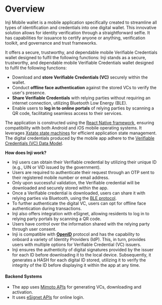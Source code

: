 # Overview

Inji Mobile wallet is a mobile application specifically created to streamline all types of identification and credentials into one digital wallet. This innovative solution allows for identity verification through a straightforward selfie. It has capabilities for issuance to certify anyone or anything, verification toolkit, and governance and trust frameworks.

It offers a secure, trustworthy, and dependable mobile Verifiable Credentials wallet designed to fulfil the following functions:
Inji stands as a secure, trustworthy, and dependable mobile Verifiable Credentials wallet designed to fulfil the following functions:

* Download and **store Verifiable Credentials (VC)** securely within the wallet.
* Conduct **offline face authentication** against the stored VCs to verify the user's presence.
* **Share Verifiable Credentials** with relying parties without requiring an internet connection, utilizing Bluetooth Low Energy (BLE).
* Enable users to **log in to online portals** of relying parties by scanning a QR code, facilitating seamless access to their services.

The application is constructed using the [React Native framework](https://reactnative.dev/), ensuring compatibility with both Android and iOS mobile operating systems. It leverages [Xstate state machines](https://xstate.js.org/docs/) for efficient application state management. The digital credentials produced by the mobile app adhere to the [Verifiable Credentials (VC) Data Model](https://www.w3.org/TR/vc-data-model/).

**How does Inji work?**

* Inji users can obtain their Verifiable credential by utilizing their unique ID (e.g., UIN or VID issued by the government).
* Users are required to authenticate their request through an OTP sent to their registered mobile number or email address.
* Only upon successful validation, the Verifiable credential will be downloaded and securely stored within the app.
* Once a Verifiable credential is downloaded, users can share it with relying parties via Bluetooth, using the [BLE protocol](https://tlodderstedt.github.io/openid-for-verifiable-presentations-offline-1\_0-00.html).
* To further authenticate the digital VC, users can opt for offline face authentication during transactions.
* Inji also offers integration with eSignet, allowing residents to log in to relying party portals by scanning a QR code.
* Users have control over the information shared with the relying party through user consent.
* Inji is compatible with [**OpenID**](https://openid.net/developers/how-connect-works/) protocol and has the capability to onboard a variety of Identity Providers (IdP). This, in turn, provides users with multiple options for Verifiable Credential (VC) issuers.
* Inji ensures the authenticity of digital signatures provided by the issuer for each ID before downloading it to the local device. Subsequently, it generates a HASH for each digital ID stored, utilizing it to verify the integrity of the ID before displaying it within the app at any time.

#### Backend Systems

* The app uses [Mimoto APIs](https://mosip.stoplight.io/docs/mimoto) for generating VCs, downloading and activation.
* It uses [eSignet APIs](https://mosip.stoplight.io/docs/identity-provider/jlmszj6dlxigw-e-signet) for online login.
